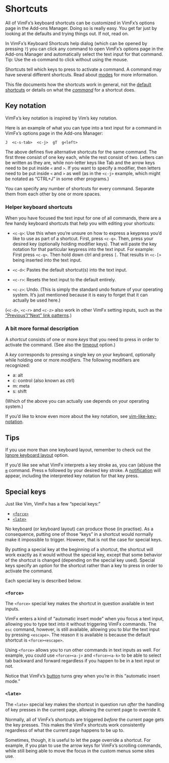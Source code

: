 <!--
This is part of the VimFx documentation.
Copyright Simon Lydell 2015, 2016.
See the file README.md for copying conditions.
-->

# Shortcuts

All of VimFx’s keyboard shortcuts can be customized in VimFx’s options page in
the Add-ons Manager. Doing so is really easy. You get far just by looking at the
defaults and trying things out. If not, read on.

In VimFx’s Keyboard Shortcuts help dialog (which can be opened by pressing `?`)
you can click any command to open VimFx’s options page in the Add-ons Manager
and automatically select the text input for that command. Tip: Use the `eb`
command to click without using the mouse.

Shortcuts tell which keys to press to activate a command. A command may have
several different shortcuts. Read about [modes] for more information.

This file documents how the shortcuts work in general, not the [default
shortcuts] or details on what the [_command_][commands] for a shortcut does.

[modes]: modes.md
[default shortcuts]: https://github.com/akhodakivskiy/VimFx/blob/master/extension/lib/defaults.coffee
[commands]: commands.md


## Key notation

VimFx’s key notation is inspired by Vim’s key notation.

Here is an example of what you can type into a text input for a command in
VimFx’s options page in the Add-ons Manager:

    J  <c-s-tab>  <c-j>  gT  g<left>

The above defines five alternative shortcuts for the same command. The first
three consist of one key each, while the rest consist of two. Letters can be
written as they are, while non-letter keys like Tab and the arrow keys need to
be put inside `<` and `>`. If you want to specify a modifier, then letters need
to be put inside `<` and `>` as well (as in the `<c-j>` example, which might be
notated as “CTRL+J” in some other programs.)

You can specify any number of shortcuts for every command. Separate them from
each other by one or more spaces.

### Helper keyboard shortcuts

When you have focused the text input for one of all commands, there are a few
handy keyboard shortcuts that help you with editing your shortcuts:

- `<c-q>`: Use this when you’re unsure on how to express a keypress you’d like
  to use as part of a shortcut. First, press `<c-q>`. Then, press your desired
  key (optionally holding modifier keys). That will paste the key notation for
  that particular keypress into the text input. For example: First press
  `<c-q>`. Then hold down ctrl and press `[`. That results in `<c-[>` being
  inserted into the text input.

- `<c-d>`: Pastes the default shortcut(s) into the text input.

- `<c-r>`: Resets the text input to the default entirely.

- `<c-z>`: Undo. (This is simply the standard undo feature of your operating
  system. It’s just mentioned because it is easy to forget that it can actually
  be used here.)

(`<c-d>`, `<c-r>` and `<c-z>` also work in other VimFx setting inputs, such as
the [“Previous”/“Next” link patterns].)

[“Previous”/“Next” link patterns]: options.md#previousnext-link-patterns

### A bit more formal description

A _shortcut_ consists of one or more _keys_ that you need to press in order to
activate the command. (See also the [timeout] option.)

A _key_ corresponds to pressing a single key on your keyboard, optionally while
holding one or more _modifiers._ The following modifiers are recognized:

- a: alt
- c: control (also known as ctrl)
- m: meta
- s: shift

(Which of the above you can actually use depends on your operating system.)

If you’d like to know even more about the key notation, see
[vim-like-key-notation].

[timeout]: options.md#timeout
[vim-like-key-notation]: https://github.com/lydell/vim-like-key-notation


## Tips

If you use more than one keyboard layout, remember to check out the [Ignore
keyboard layout] option.

If you’d like see what VimFx interprets a key stroke as, you can (ab)use the
[`m`] command. Press `m` followed by your desired key stroke. A [notification]
will appear, including the interpreted key notation for that key press.

[Ignore keyboard layout]: options.md#ignore-keyboard-layout
[`m`]: commands.md#marks-m-and-
[notification]: notifications.md


## Special keys

Just like Vim, VimFx has a few “special keys:”

- [`<force>`]
- [`<late>`]

No keyboard (or keyboard layout) can produce those (in practise). As a
consequence, putting one of those “keys” in a shortcut would normally make it
impossible to trigger. However, that is not the case for special keys.

By putting a special key at the beginning of a shortcut, the shortcut will work
exactly as it would without the special key, except that some behavior of the
shortcut is changed (depending on the special key used). Special keys specify an
_option_ for the shortcut rather than a key to press in order to activate the
command.

Each special key is described below.

[`<force>`]: #force
[`<late>`]: #late

### `<force>`

The `<force>` special key makes the shortcut in question available in text
inputs.

VimFx enters a kind of “automatic insert mode” when you focus a text input,
allowing you to type text into it without triggering VimFx commands. The `esc`
command, however, is still available, allowing you to blur the text input by
pressing `<escape>`. The reason it is available is because the default shortcut
is `<force><escape>`.

Using `<force>` allows you to run other commands in text inputs as well. For
example, you could use `<force><a-j>` and `<force><a-k>` to be able to select
tab backward and forward regardless if you happen to be in a text input or not.

Notice that VimFx’s [button] turns grey when you’re in this “automatic insert
mode.”

[button]: button.md

### `<late>`

The `<late>` special key makes the shortcut in question run _after_ the handling
of key presses in the current page, allowing the current page to override it.

Normally, all of VimFx’s shortcuts are triggered _before_ the current page gets
the key presses. This makes the VimFx shortcuts work consistently regardless of
what the current page happens to be up to.

Sometimes, though, it is useful to let the page override a shortcut. For
example, if you plan to use the arrow keys for VimFx’s scrolling commands, while
still being able to move the focus in the custom menus some sites use.
